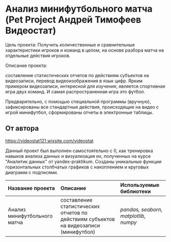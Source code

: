 # Анализ минифутбольного матча (Pet Project Андрей Тимофеев Видеостат)



Цель проекта:
Получить количественные и сравнительные характеристики игроков и команд в целом, на основе разбора матча на отдельные действия игроков.

Описание проекта:

составление статистических отчетов по действиям субъектов на видеозаписи, перевод видеоизображения в язык цифр. Ярким примером видеозаписи, интересной для изучения, является спортивная игра двух команд. И самая распространенная игра это футбол.

Предварительно, с помощью специальной программы (вручную), зафиксированы все стандартные действия, происходящие на видео с игрой минифутбол, сформированы отчеты в электронные таблицы.


## От автора

https://videostat121.wixsite.com/videostat

Данный проект был выполнен самостоятельно с 0, как тренировка навыков анализа данных и визуализация их, полученных на курсе "Аналитик данных" от yandex-praktikum. Созданы уникальные функции горизонтальных столбчатых графиков с накоплением и круговых диаграмм с подписями.




| Название проекта | Описание | Используемые библиотеки | 
| :---------------------- | :---------------------- | :---------------------- |
| Анализ минифутбольного матча | составление статистических отчетов по действиям субъектов на видеозаписи (минифутбол)| *pandas, seaborn, matplotlib, numpy* |

